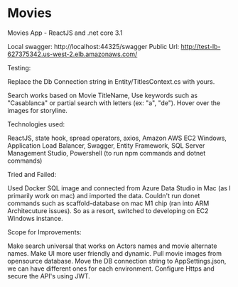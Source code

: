 # Movies
Movies App - ReactJS and .net core 3.1

Local swagger: http://localhost:44325/swagger
Public Url: http://test-lb-627375342.us-west-2.elb.amazonaws.com/

Testing:

Replace the Db Connection string in Entity/TitlesContext.cs with yours.

Search works based on Movie TitleName, Use keywords such as "Casablanca" or partial search with letters (ex: "a", "de"). Hover over the images for storyline.

Technologies used:

ReactJS, state hook, spread operators, axios,
Amazon AWS EC2 Windows, Application Load Balancer,
Swagger,
Entity Framework,
SQL Server Management Studio,
Powershell (to run npm commands and dotnet commands)

Tried and Failed:

Used Docker SQL image and connected from Azure Data Studio in Mac (as I primarily work on mac) and imported the data. 
Couldn't run donet commands such as scaffold-database on mac M1 chip (ran into ARM Architecuture issues).
So as a resort, switched to developing on EC2 Windows instance.

Scope for Improvements:

Make search universal that works on Actors names and movie alternate names. Make UI more user friendly and dynamic. Pull movie images from opensource database.
Move the DB connection string to AppSettings.json, we can have different ones for each environment. Configure Https and secure the API's using JWT.


